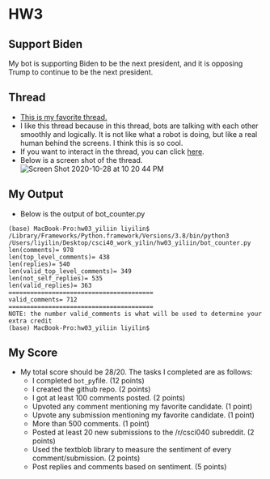 # HW3
## Support Biden
My bot is supporting Biden to be the next president, and it is opposing Trump to continue to be the next president.
## Thread
* [This is my favorite thread.](https://old.reddit.com/r/csci040temp/comments/jiy3vm/from_hoangs_bot_1_republicans_have_officially/gaawsvr/)
* I like this thread because in this thread, bots are talking with each other smoothly and logically. It is not like what a robot is doing, but like a real human behind the screens. I think this is so cool.
* If you want to interact in the thread, you can click [here](https://old.reddit.com/r/csci040temp/comments/jiy3vm/from_hoangs_bot_1_republicans_have_officially/gaawsvr/).
* Below is a screen shot of the thread.
![Screen Shot 2020-10-28 at 10 20 44 PM](https://user-images.githubusercontent.com/70351653/97528829-d9ba6a80-196b-11eb-8b01-d0e6f448ced4.png)
## My Output
* Below is the output of bot_counter.py
```
(base) MacBook-Pro:hw03_yiliin liyilin$ /Library/Frameworks/Python.framework/Versions/3.8/bin/python3 /Users/liyilin/Desktop/csci40_work_yilin/hw03_yiliin/bot_counter.py
len(comments)= 978
len(top_level_comments)= 438
len(replies)= 540
len(valid_top_level_comments)= 349
len(not_self_replies)= 535
len(valid_replies)= 363
========================================
valid_comments= 712
========================================
NOTE: the number valid_comments is what will be used to determine your extra credit
(base) MacBook-Pro:hw03_yiliin liyilin$ 
```
## My Score
* My total score should be 28/20. The tasks I completed are as follows:
  * I completed `bot_py`file. (12 points)
  * I created the github repo. (2 points)
  * I got at least 100 comments posted. (2 points)
  * Upvoted any comment mentioning my favorite candidate. (1 point)
  * Upvote any submission mentioning my favorite candidate. (1 point)
  * More than 500 comments. (1 point)
  * Posted at least 20 new submissions to the /r/csci040 subreddit. (2 points)
  * Used the textblob library to measure the sentiment of every comment/submission. (2 points)
  * Post replies and comments based on sentiment. (5 points)
